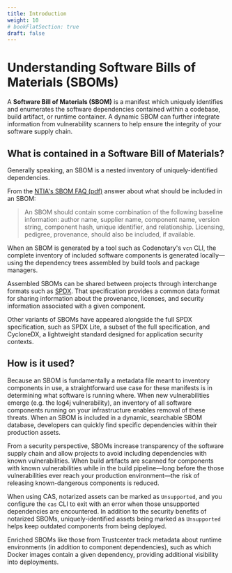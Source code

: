 ```yaml
---
title: Introduction
weight: 10
# bookFlatSection: true
draft: false
---
```


# Understanding Software Bills of Materials (SBOMs)

A **Software Bill of Materials (SBOM)** is a manifest which uniquely identifies and enumerates the software dependencies contained within a codebase, build artifact, or runtime container. A dynamic SBOM can further integrate information from vulnerability scanners to help ensure the integrity of your software supply chain.

## What is contained in a Software Bill of Materials?

Generally speaking, an SBOM is a nested inventory of uniquely-identified dependencies.

From the [NTIA's SBOM FAQ (pdf)](https://www.ntia.gov/files/ntia/publications/sbom_faq_-_20201116.pdf) answer about what should be included in an SBOM:

> An SBOM should contain some combination of the following baseline information: author name, supplier name, component name, version string, component hash, unique identifier, and relationship. Licensing, pedigree, provenance, should also be included, if available.

When an SBOM is generated by a tool such as Codenotary's `vcn` CLI, the complete inventory of included software components is generated locally—using the dependency trees assembled by build tools and package managers.

Assembled SBOMs can be shared between projects through interchange formats such as [SPDX](https://spdx.dev). That specification provides a common data format for sharing information about the provenance, licenses, and security information associated with a given component.

Other variants of SBOMs have appeared alongside the full SPDX specification, such as SPDX Lite, a subset of the full specification, and CycloneDX, a lightweight standard designed for application security contexts.

## How is it used?

Because an SBOM is fundamentally a metadata file meant to inventory components in use, a straightforward use case for these manifests is in determining what software is running where. When new vulnerabilities emerge (e.g. the log4j vulnerability), an inventory of all software components running on your infrastructure enables removal of these threats. When an SBOM is included in a dynamic, searchable SBOM database, developers can quickly find specific dependencies within their production assets.

From a security perspective, SBOMs increase transparency of the software supply chain and allow projects to avoid including dependencies with known vulnerabilities. When build artifacts are scanned for components with known vulnerabilities while in the build pipeline—long before the those vulnerabilities ever reach your production environment—the risk of releasing known-dangerous components is reduced.

When using CAS, notarized assets can be marked as `Unsupported`, and you configure the `cas` CLI to exit with an error when those unsupported dependencies are encountered. In addition to the security benefits of notarized SBOMs, uniquely-identified assets being marked as `Unsupported` helps keep outdated components from being deployed.

Enriched SBOMs like those from Trustcenter track metadata about runtime environments (in addition to component dependencies), such as which Docker images contain a given dependency, providing additional visibility into deployments.
